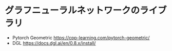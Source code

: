 # グラフニューラルネットワークのライブラリ
* Pytorch Geometric 
https://cpp-learning.com/pytorch-geometric/
* DGL
https://docs.dgl.ai/en/0.8.x/install/